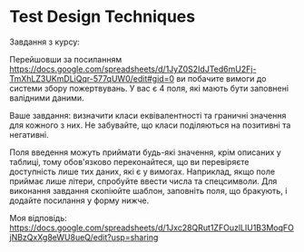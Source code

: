 # Test Design Techniques

Завдання з курсу: 

Перейшовши за посиланням https://docs.google.com/spreadsheets/d/1JyZ0S2IdJTed6mU2Fj-TmXhLZ3UKmDLiQqr-577qUW0/edit#gid=0 ви побачите вимоги до системи збору пожертвувань. У вас є 4 поля, які мають бути заповнені валідними даними.

Ваше завдання: визначити класи еквівалентності та граничні значення для кожного з них. Не забувайте, що класи поділяються на позитивні та негативні.

Поля введення можуть приймати будь-які значення, крім описаних у таблиці, тому обов'язково переконайтеся, що ви перевіряєте доступність лише тих даних, які є у вимогах. Наприклад, якщо поле приймає лише літери, спробуйте ввести числа та спецсимволи. Для виконання завдання скопіюйте шаблон, заповніть поля, що бракують, і додайте посилання у форму нижче.


Моя відповідь:
https://docs.google.com/spreadsheets/d/1Jxc28QRut1ZFOuzlLIU1B3MoqFOjNBzQxXg8eWU8ueQ/edit?usp=sharing
